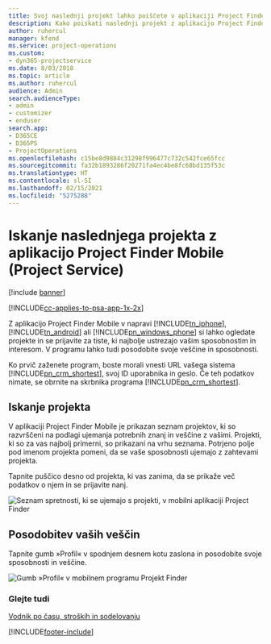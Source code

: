 ```yaml
---
title: Svoj naslednji projekt lahko poiščete v aplikaciji Project Finder Mobile
description: Kako poiskati naslednji projekt z aplikacijo Project Finder Mobile za rešitev Project Service
author: ruhercul
manager: kfend
ms.service: project-operations
ms.custom:
- dyn365-projectservice
ms.date: 8/03/2018
ms.topic: article
ms.author: ruhercul
audience: Admin
search.audienceType:
- admin
- customizer
- enduser
search.app:
- D365CE
- D365PS
- ProjectOperations
ms.openlocfilehash: c15be8d9884c31298f996477c732c542fce65fcc
ms.sourcegitcommit: fa32b1893286f20271fa4ec4be8fc68bd135f53c
ms.translationtype: HT
ms.contentlocale: sl-SI
ms.lasthandoff: 02/15/2021
ms.locfileid: "5275288"
---
```

# <a name="find-your-next-project-with-the-project-finder-mobile-app-project-service"></a>Iskanje naslednjega projekta z aplikacijo Project Finder Mobile (Project Service)

[!include [banner](../includes/psa-now-project-operations.md)]

[!INCLUDE[cc-applies-to-psa-app-1x-2x](../includes/cc-applies-to-psa-app-1x-2x.md)]

Z aplikacijo Project Finder Mobile v napravi [!INCLUDE[tn_iphone](../includes/tn-iphone.md)], [!INCLUDE[tn_android](../includes/tn-android.md)] ali [!INCLUDE[pn_windows_phone](../includes/pn-windows-phone.md)] si lahko ogledate projekte in se prijavite za tiste, ki najbolje ustrezajo vašim sposobnostim in interesom. V programu lahko tudi posodobite svoje veščine in sposobnosti.  
  
 Ko prvič zaženete program, boste morali vnesti URL vašega sistema [!INCLUDE[pn_crm_shortest](../includes/pn-crm-shortest.md)], svoj ID uporabnika in geslo. Če teh podatkov nimate, se obrnite na skrbnika programa [!INCLUDE[pn_crm_shortest](../includes/pn-crm-shortest.md)].  
  
## <a name="find-a-project"></a>Iskanje projekta  
 V aplikaciji Project Finder Mobile je prikazan seznam projektov, ki so razvrščeni na podlagi ujemanja potrebnih znanj in veščine z vašimi. Projekti, ki so za vas najbolj primerni, so prikazani na vrhu seznama. Potrjeno polje pod imenom projekta pomeni, da se vaše sposobnosti ujemajo z zahtevami projekta.  
  
 Tapnite puščico desno od projekta, ki vas zanima, da se prikaže več podatkov o njem in se prijavite nanj.  
  
 ![Seznam spretnosti, ki se ujemajo s projekti, v mobilni aplikaciji Project Finder](../psa/media/project-service-project-finder-list.png "Seznam spretnosti, ki se ujemajo s projekti, v mobilni aplikaciji Project Finder")  
  
## <a name="update-your-skills"></a>Posodobitev vaših veščin  
 Tapnite gumb »Profil« v spodnjem desnem kotu zaslona in posodobite svoje sposobnosti in veščine.  
  
 ![Gumb »Profil« v mobilnem programu Projekt Finder](../psa/media/project-service-project-finder-profile.png "Gumb »Profil« v mobilnem programu Projekt Finder")  
  
### <a name="see-also"></a>Glejte tudi  
 [Vodnik po času, stroških in sodelovanju](../psa/time-expense-collaboration-guide.md)


[!INCLUDE[footer-include](../includes/footer-banner.md)]